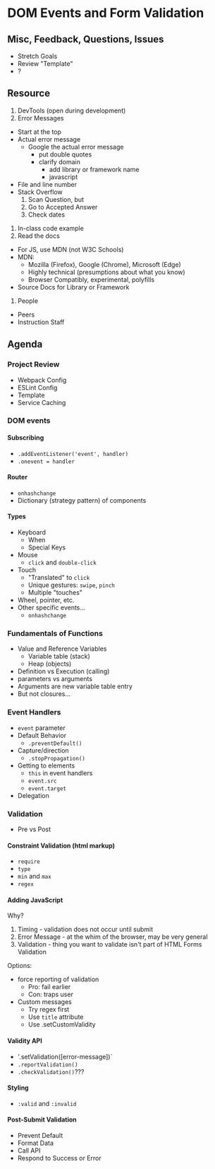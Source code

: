 DOM Events and Form Validation
===

## Misc, Feedback, Questions, Issues
* Stretch Goals
* Review "Template"
* ?

## Resource
1. DevTools (open during development)
1. Error Messages
  * Start at the top
  * Actual error message
    * Google the actual error message
      * put double quotes
      * clarify domain
        * add library or framework name
        * javascript
  * File and line number
  * Stack Overflow
    1. Scan Question, but
    2. Go to Accepted Answer
    3. Check dates
1. In-class code example
1. Read the docs
  * For JS, use MDN (not W3C Schools)
  * MDN:
    * Mozilla (Firefox), Google (Chrome), Microsoft (Edge)
    * Highly technical (presumptions about what you know)
    * Browser Compatibly, experimental, polyfills
  * Source Docs for Library or Framework
1. People
  * Peers
  * Instruction Staff


## Agenda

### Project Review

* Webpack Config
* ESLint Config
* Template
* Service Caching

### DOM events

#### Subscribing

* `.addEventListener('event', handler)`
* `.onevent = handler`

#### Router
* `onhashchange`
* Dictionary (strategy pattern) of components

#### Types

* Keyboard
  * When
  * Special Keys
* Mouse
  * `click` and `double-click`
* Touch
  * "Translated" to `click`
  * Unique gestures: `swipe`, `pinch`
  * Multiple "touches"
* Wheel, pointer, etc.
* Other specific events...
  * `onhashchange`

### Fundamentals of Functions

* Value and Reference Variables  
  * Variable table (stack)
  * Heap (objects)
* Definition vs Execution (calling) 
* parameters vs arguments
* Arguments are new variable table entry
* But not closures...

### Event Handlers

* `event` parameter
* Default Behavior
  * `.preventDefault()`
* Capture/direction
  * `.stopPropagation()`
* Getting to elements
  * `this` in event handlers
  * `event.src`
  * `event.target`
* Delegation

### Validation

* Pre vs Post

#### Constraint Validation (html markup)

* `require`
* `type`
* `min` and `max`
* `regex`

#### Adding JavaScript

Why?

1. Timing - validation does not occur until submit
2. Error Message - at the whim of the browser, may be very general
3. Validation - thing you want to validate isn't part of HTML Forms Validation

Options:

* force reporting of validation
  * Pro: fail earlier
  * Con: traps user
* Custom messages
  * Try regex first
  * Use `title` attribute
  * Use .setCustomValidity

#### Validity API

* '.setValidation([error-message])`
* `.reportValidation()`
* `.checkValidation()`???

#### Styling

* `:valid` and `:invalid`

#### Post-Submit Validation

* Prevent Default
* Format Data
* Call API
* Respond to Success or Error
